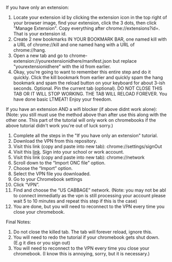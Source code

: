 If you have only an extension:

1. Locate your extension id by clicking the extension icon in the top right of your browser image, find your extension, click the 3 dots, then click "Manage Extension". Copy everything after chrome://extensions?id=. That is your extension id.
2. Create 2 new bookmarks IN YOUR BOOKMARK BAR, one named kill with a URL of chrome://kill and one named hang with a URL of chrome://hang.
3. Open a new tab and go to chrome-extension://yourextensionidhere/manifest.json but replace "yourextensionidhere" with the id from earlier.
4. Okay, you're going to want to remember this entire step and do it quickly. Click the kill bookmark from earlier and quickly spam the hang bookmark and spam the reload button on your keyboard for about 3-ish seconds.
Optional. Pin the current tab (optional). DO NOT CLOSE THIS TAB OR IT WILL STOP WORKING. THE TAB WILL RELOAD FOREVER.
You have done basic LTMEAT! Enjoy your freedom.

If you have an extension AND a wifi blocker (if above didnt work alone):
(Note: you still must use the method above than after use this along with the other one. This part of the tutorial will only work on chromebooks if the above tutorial didn't work you're out of luck sorry.)

1. Complete all the steps in the "If you have only an extension" tutorial.
2. Download the VPN from this repository.
3. Visit this link (copy and paste into new tab): chrome://settings/signOut
4. Visit this [link](https://accounts.google.com/signin/v2/identifier?hl=en&continue=https%3A%2F%2Fwww.google.com%2F&ec=GAlAmgQ&flowName=GlifWebSignIn&flowEntry=AddSession). Sign into your school or work account.
5. Visit this link (copy and paste into new tab): chrome://network
6. Scroll down to the “Import ONC file” option.
7. Choose the “Import” option.
8. Select the VPN file you downloaded.
9. Go to your Chromebook settings 
10. Click “VPN”.
11. Find and choose the “US CABBAGE” network. (Note: you may not be abl to connect immediatly as the vpn is still processing your account please wait 5 to 10 minutes and repeat this step if this is the case)
12.  You are done, but you will need to reconnect to the VPN every time you close your chromebook.

Final Notes:
1. Do not close the killed tab. The tab will forever reload, ignore this.
2. You will need to redo the tutorial if your chromebook gets shut down. (E.g it dies or you sign out)
3. You will need to reconnect to the VPN every time you close your chromebook. (I know this is annoying, sorry, but it is necessary.)
